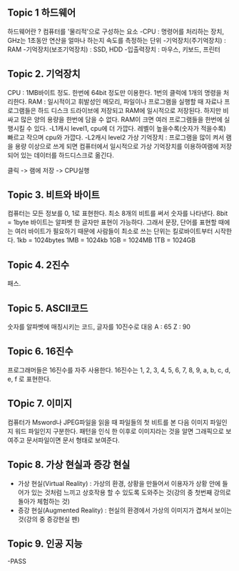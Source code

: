 ## Topic 1 하드웨어

하드웨어란 ? 컴퓨터를 '물리적'으로 구성하는 요소
-CPU : 명령어를 처리하는 장치, GHz는 1초동안 연산을 얼마나 하는지 속도를 측정하는 단위 -기억장치(주기억장치) : RAM -기억장치(보조기억장치) : SSD, HDD -입출력장치 : 마우스, 키보드, 프린터

## Topic 2. 기억장치

CPU : 1MB바이트 정도. 한번에 64bit 정도만 이용한다. 1번의 클럭에 1개의 명령을 처리한다.
RAM : 일시적이고 휘발성인 메모리, 파일이나 프로그램을 실행할 때 자료나 프로그램들은 하드 디스크 드라이브에 저장되고 RAM에 일시적으로 저장된다. 하지만 비싸고 많은 양의 용량을 한번에 담을 수 없다. RAM이 크면 여러 프로그램들을 한번에 실행시킬 수 있다.
-L1캐시 level1, cpu에 더 가깝다. 레벨이 높을수록(숫자가 적을수록) 빠르고 작으며 cpu와 가깝다.
-L2캐시 level2
가상 기억장치 : 프로그램을 많이 켜서 램을 용량 이상으로 쓰게 되면 컴퓨터에서 일시적으로 가상 기억장치를 이용하여램에 저장되어 있는 데이터를 하드디스크로 옮긴다.

클릭 -> 램에 저장 -> CPU실행

## Topic 3. 비트와 바이트

컴퓨터는 모든 정보를 0, 1로 표현한다. 최소 8개의 비트를 써서 숫자를 나타낸다.
8bit = 1byte
바이트는 알파벳 한 글자만 표현이 가능하다. 그래서 문장, 단어를 표현할 때에는 여러 바이트가 필요하기 때문에
사람들이 최소로 쓰는 단위는 킬로바이트부터 시작한다.
1kb = 1024bytes
1MB = 1024kb
1GB = 1024MB
1TB = 1024GB

## Topic 4. 2진수

패스.

## Topic 5. ASCII코드

숫자를 알파벳에 매칭시키는 코드, 글자를 10진수로 대응
A : 65
Z : 90

## Topic 6. 16진수

프로그래머들은 16진수를 자주 사용한다.
16진수는 1, 2, 3, 4, 5, 6, 7, 8, 9, a, b, c, d, e, f 로 표현한다.

## TOpic 7. 이미지

컴퓨터가 Msword나 JPEG파일을 읽을 때 파일들의 첫 비트를 본 다음 이미지 파일인지 워드 파일인지 구분한다.
패턴을 인식 한 이후로 이미지라는 것을 알면 그래픽으로 보여주고 문서파일이면 문서 형태로 보여준다.

## Topic 8. 가상 현실과 증강 현실

- 가상 현실(Virtual Reality) : 가상의 환경, 상황을 만들어서 이용자가 상황 안에 들어가 있는 것처럼 느끼고 상호작용 할 수 있도록 도와주는 것(강의 중 첫번째 강의로 돌아가 체험하는 것)
- 증강 현실(Augmented Reality) : 현실의 환경에서 가상의 이미지가 겹쳐서 보이는 것(강의 중 증강현실 펜)

## Topic 9. 인공 지능

-PASS
